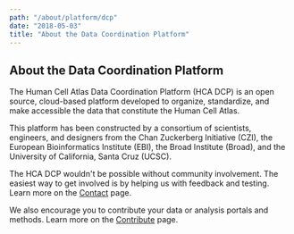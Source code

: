 ```yaml
---
path: "/about/platform/dcp"
date: "2018-05-03"
title: "About the Data Coordination Platform"
---
```

## About the Data Coordination Platform

The Human Cell Atlas Data Coordination Platform (HCA DCP) is an open source, cloud-based platform developed to organize, standardize, and make accessible the data that constitute the Human Cell Atlas.

This platform has been constructed by a consortium of scientists, engineers, and designers from the Chan Zuckerberg Initiative (CZI), the European Bioinformatics Institute (EBI), the Broad Institute (Broad), and the University of California, Santa Cruz (UCSC). 

The HCA DCP wouldn't be possible without community involvement. The easiest way to get involved is by helping us with feedback and testing. Learn more on the [Contact](/contact) page.
  
We also encourage you to contribute your data or analysis portals and methods. Learn more on the [Contribute](/contribute) page.
